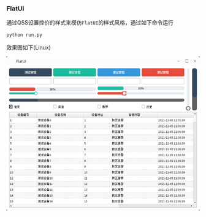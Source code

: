 ### FlatUI

通过QSS设置控价的样式来模仿`FlatUI`的样式风格，通过如下命令运行
```bash
python run.py
```
效果图如下(Linux)

![img.png](img.png)